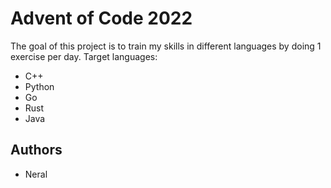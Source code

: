 # Advent of Code 2022

The goal of this project is to train my skills in different languages by doing 1 exercise per day.
Target languages:

* C++
* Python
* Go
* Rust
* Java

## Authors

* Neral
